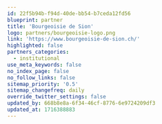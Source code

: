 ```yaml
---
id: 22f5b94b-f94d-40de-bb54-b7ceda12fd56
blueprint: partner
title: 'Bourgeoisie de Sion'
logo: partners/bourgeoisie-logo.png
link: 'https://www.bourgeoisie-de-sion.ch/'
highlighted: false
partners_categories:
  - institutional
use_meta_keywords: false
no_index_page: false
no_follow_links: false
sitemap_priority: '0.5'
sitemap_changefreq: daily
override_twitter_settings: false
updated_by: 668b8e8a-6f34-46cf-8776-6e9724209df3
updated_at: 1716388883
---
```

